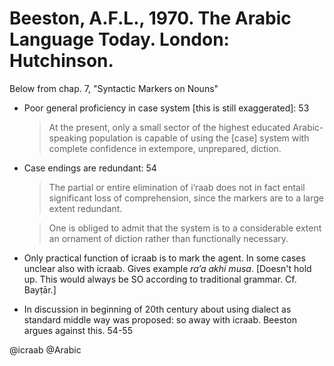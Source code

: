 # Beeston, A.F.L., 1970. The Arabic Language Today. London: Hutchinson.

Below from chap. 7, "Syntactic Markers on Nouns"

- Poor general proficiency in case system [this is still exaggerated]: 53

  > At the present, only a small sector of the highest educated Arabic-speaking population is capable of using the [case] system with complete confidence in extempore, unprepared, diction.

- Case endings are redundant: 54

  > The partial or entire elimination of i’raab does not in fact entail significant loss of comprehension, since the markers are to a large extent redundant.

  > One is obliged to admit that the system is to a considerable extent an ornament of diction rather than functionally necessary.

- Only practical function of icraab is to mark the agent. In some cases unclear also with icraab. Gives example  *ra’a akhi musa*. [Doesn't hold up. This would always be SO according to traditional grammar. Cf. Bayṭār.]


- In discussion in beginning of 20th century about using dialect as standard middle way was proposed: so away with icraab. Beeston argues against this. 54-55

@icraab
@Arabic
